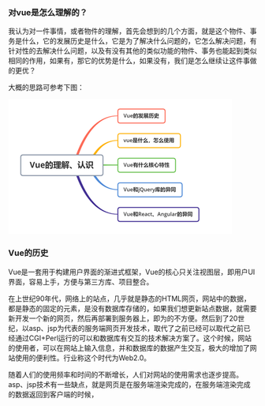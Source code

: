 ### 对vue是怎么理解的？

我认为对一件事情，或者物件的理解，首先会想到的几个方面，就是这个物件、事务是什么，它的发展历史是什么，它是为了解决什么问题的，它怎么解决问题，有针对性的去解决什么问题，以及有没有其他的类似功能的物件、事务也能起到类似相同的作用，如果有，那它的优势是什么，如果没有，我们是怎么继续让这件事做的更优？

大概的思路可参考下图：

![认识Vue](../../../public/images/i18.png)

### Vue的历史

Vue是一套用于构建用户界面的渐进式框架，Vue的核心只关注视图层，即用户UI界面，容易上手，方便与第三方库、项目整合。

在上世纪90年代，网络上的站点，几乎就是静态的HTML网页，网站中的数据，都是静态的固定的元素，是没有数据库存储的，如果我们想更新站点数据，就需要新开发一个新的网页，然后再部署到服务器上，即为的不方便。然后到了20世纪，以asp、jsp为代表的服务端网页开发技术，取代了之前已经可以取代之前已经通过CGI+Perl运行的可以和数据库有交互的技术解决方案了。这个时候，网站的使用者，可以在网站上输入信息，并和数据库的数据产生交互，极大的增加了网站使用的便利性。行业称这个时代为Web2.0。

随着人们的使用频率和时间的不断增长，人们对网站的使用需求也逐步提高。asp、jsp技术有一些缺点，就是网页是在服务端渲染完成的，在服务端渲染完成的数据返回到客户端的时候，